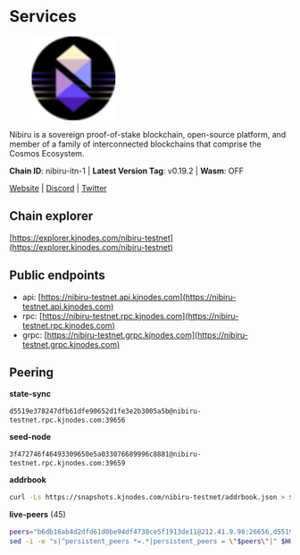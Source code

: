 # Services

<figure><img src="https://raw.githubusercontent.com/kj89/cosmos-images/main/logos/nibiru.png" width="150" alt=""><figcaption></figcaption></figure>

Nibiru is a sovereign proof-of-stake blockchain, open-source platform,  and member of a family of interconnected blockchains that comprise the Cosmos Ecosystem.

**Chain ID**: nibiru-itn-1 | **Latest Version Tag**: v0.19.2 | **Wasm**: OFF

[Website](https://nibiru.fi) | [Discord](https://discord.gg/nibiru) | [Twitter](https://twitter.com/NibiruChain)




## Chain explorer
[https://explorer.kjnodes.com/nibiru-testnet](https://explorer.kjnodes.com/nibiru-testnet)

## Public endpoints

* api: [https://nibiru-testnet.api.kjnodes.com](https://nibiru-testnet.api.kjnodes.com)
* rpc: [https://nibiru-testnet.rpc.kjnodes.com](https://nibiru-testnet.rpc.kjnodes.com)
* grpc: [https://nibiru-testnet.grpc.kjnodes.com](https://nibiru-testnet.grpc.kjnodes.com)

## Peering

**state-sync**

```text
d5519e378247dfb61dfe90652d1fe3e2b3005a5b@nibiru-testnet.rpc.kjnodes.com:39656
```

**seed-node**

```text
3f472746f46493309650e5a033076689996c8881@nibiru-testnet.rpc.kjnodes.com:39659
```

**addrbook**
```bash
curl -Ls https://snapshots.kjnodes.com/nibiru-testnet/addrbook.json > $HOME/.nibid/config/addrbook.json
```

**live-peers** (45)
```bash
peers="b6db16ab4d2dfd61d0be94df4738ce5f1913de11@212.41.9.98:26656,d5519e378247dfb61dfe90652d1fe3e2b3005a5b@65.109.68.190:39656,fa97f07b4d18db75fdf600dac0df8600040bf283@80.254.8.54:39656,3dda5a3ff23276eaa9ff15f15c4d74e87e0b1f23@185.192.97.46:26656,46b2205032ff6f15ce8cdca7d225aca3d84db47d@45.85.146.7:39656,d6207476a91813659a21b5a14479015aa3b3640b@34.125.57.58:18656,6c679a2b8397b1d04a33de37828e3b67e9e6b9c0@65.109.6.21:27656,e634fbf8800f76cb911d03e665f2e573188147c0@154.53.32.30:26657,5b2d7ccdf924ff16c3d0e3b55c4547a71c99dc42@161.97.122.167:39656,66dd5faabd4e09ba6bc0ab0093392064f454827c@185.215.167.74:26656,0bc611c38f435f2f2b8d2377a90147564d4a80fe@185.234.69.143:26656,01c22f232638ae4d534b097c2f91b8589a5be715@217.76.59.212:39656,6fefa7ece2ff81d1c228c31eda72692d9299d8bc@38.242.248.145:26656,06f2fc2ba45c2f610aa8c1a075051af36d633216@161.97.169.225:26656,7b2e60ea260082f6cdd91ef6b3908d8f991beb7c@77.232.40.162:26656,816b6cfae5fbd04c5797b9b6703117ad9049b14a@65.21.91.50:26656,aca40f540a1945acef75d06a58a4c185764178cb@141.95.82.222:39656,740eddac16cf4e6a175866ba39ef22292e2757b5@190.102.106.50:26656,b3d218f64916a94be981c33deda2123494de9997@94.16.109.190:26656,6ad350ae8f3713c37f4afc24f4b6c93ed7fd3c58@185.207.251.165:26656,bce7435b6231fd97885ffccc57b1d7d98f20b37f@173.212.235.229:26656,658168239d484fc5ad62563b5178cdfe7bba96af@173.249.18.11:39656,2c43fe447b1d86f5a248b4fb042d960f5e71ed97@217.76.56.58:26656,224c85918ea98d62daab63ba9eceab195b676760@144.91.71.1:26656,a0ef091aed1da78640c84ea0ff81caaa55352bdc@43.159.194.246:26657,6f29a743ad237d435aac29b62528cea01ceb3ca9@46.4.91.90:26656,f2b77362c141f846c0bd8f795895bfe60589eaa7@185.237.96.110:26656,9f06819b9ca5927310ffad266220ec2b1c2a0edc@82.165.207.203:39656,160312a99d07c95c1b1373d6be853ab3ffeb9a7f@5.161.107.238:26656,f2fa60742033345fb3f3aacb15d9815f5110485b@75.119.135.85:26656,961ae324324dcdc4231dd11fde7f0d711bd72d07@95.111.232.201:26656,4f3f84bbf70cfc47091a7a906e6e3dc605257064@91.107.225.209:26656,a5091d1afa277bab864a495d43226ee44f85604e@212.23.222.91:39656,5c2a752c9b1952dbed075c56c600c3a79b58c395@195.3.220.140:27046,45c330a2c3b99a9c060f6911e33bb4f5eff3a286@83.171.248.30:26656,9a5658a82838d6cea28c046dfd4fb605ca45b0ac@31.187.74.62:11656,4fb43c4d6bd6cf0f20781b67e437263a24e4153d@95.217.75.105:31656,b8310e77f3e68c59010a3250034b7caf8139ac5d@135.181.205.249:26656,f8adb01e5932a42ff7d23d168853efa9352690e6@77.232.39.61:26656,4af344bb3302bf926580f0b8ea4de9be401c3522@94.131.111.156:26656,82d8f0d473863b8f104623539b0c4b65a997318a@146.190.226.211:26656,7e66e2984323a5c7de1967a6c7bd0931beb358da@89.117.62.163:26656,aaff99ce425ac9d062d1bca6f75987656e137307@138.201.34.19:26656,1edd1232fe59fd00a13bfdd9ac273e48b20f11c3@65.108.231.124:12656,5e65a3d32678a7206d006f899be707c130a9ada1@162.55.234.70:55356"
sed -i -e "s|^persistent_peers *=.*|persistent_peers = \"$peers\"|" $HOME/.nibid/config/config.toml
```
